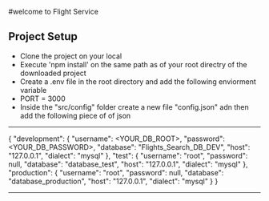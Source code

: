 #welcome to Flight Service

## Project Setup

 - Clone the project on your local
 - Execute 'npm install' on the same path as of your root directry of the downloaded project
 - Create a .env file  in the root directory and add the following enviorment variable
 - PORT = 3000
 - Inside the "src/config" folder create a new file "config.json" adn then add the following piece of of json

---

{
  "development": {
    "username": <YOUR_DB_ROOT>,
    "password": <YOUR_DB_PASSWORD>,
    "database": "Flights_Search_DB_DEV",
    "host": "127.0.0.1",
    "dialect": "mysql"
  },
  "test": {
    "username": "root",
    "password": null,
    "database": "database_test",
    "host": "127.0.0.1",
    "dialect": "mysql"
  },
  "production": {
    "username": "root",
    "password": null,
    "database": "database_production",
    "host": "127.0.0.1",
    "dialect": "mysql"
  }
}







---